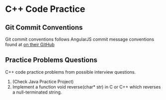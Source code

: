C++ Code Practice
================

## Git Commit Conventions
Git commit conventions follows AngularJS commit message conventions found at [on their GitHub](https://gist.github.com/stephenparish/9941e89d80e2bc58a153)

## Practice Problems Questions

C++ code practice problems from possible interview questions.

1. (Check Java Practice Project)
2. Implement a function void reverse(char* str) in C or C++ which reverses a null-terminated string.